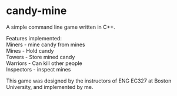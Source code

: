 candy-mine
==========

A simple command line game written in C++.

Features implemented:  
Miners - mine candy from mines  
Mines - Hold candy  
Towers - Store mined candy  
Warriors - Can kill other people  
Inspectors - inspect mines  


This game was designed by the instructors of ENG EC327 at Boston University, and implemented by me.